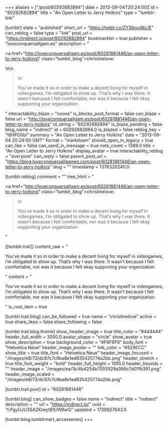 +++
aliases = ["/post/60292682894"]
date = 2013-09-04T20:24:00Z
id = "60292682894"
title = "An Open Letter to Jerry Holkins"
type = "tumblr-link"

[tumblr]
state = "published"
short_url = "https://tmblr.co/ZY3jbyu9kLIE"
can_reblog = false
type = "link"
post_url = "https://indirect.io/post/60292682894"
bookmarklet = true
publisher = "loveconquersallgam.es"
description = "<p><a href=\"http://loveconquersallgam.es/post/60281881446/an-open-letter-to-jerry-holkins\" class=\"tumblr_blog\">christinelove</a>:</p>\n\n<blockquote>\n<p>You’ve made it so in order to make a decent living for myself in videogames, I’m obligated to show up. That’s why I was there. It wasn’t because I felt comfortable, nor was it because I felt okay supporting your organization.</p></blockquote>"
interactability_blaze = "noone"
is_blocks_post_format = false
can_blaze = false
url = "http://loveconquersallgam.es/post/60281881446/an-open-letter-to-jerry-holkins"
id_string = "60292682894"
is_blaze_pending = false
blog_name = "indirect"
id = 60292682894.0
is_blazed = false
reblog_key = "l6HPD0bi"
summary = "An Open Letter to Jerry Holkins"
date = "2013-09-04 20:24:00 GMT"
format = "markdown"
should_open_in_legacy = true
can_like = false
can_send_in_message = true
note_count = 1389.0
title = "An Open Letter to Jerry Holkins"
display_avatar = true
interactability_reblog = "everyone"
can_reply = false
parent_post_url = "https://blog.loveconquersallgames.com/post/60281881446/an-open-letter-to-jerry-holkins"
slug = ""
timestamp = 1378326240.0

[tumblr.reblog]
comment = ""
tree_html = "<p><a href=\"http://loveconquersallgam.es/post/60281881446/an-open-letter-to-jerry-holkins\" class=\"tumblr_blog\">christinelove</a>:</p><blockquote>\n<p>You’ve made it so in order to make a decent living for myself in videogames, I’m obligated to show up. That’s why I was there. It wasn’t because I felt comfortable, nor was it because I felt okay supporting your organization.</p></blockquote>"

[[tumblr.trail]]
content_raw = "<p>You’ve made it so in order to make a decent living for myself in videogames, I’m obligated to show up. That’s why I was there. It wasn’t because I felt comfortable, nor was it because I felt okay supporting your organization.</p>"
content = "<p>You&rsquo;ve made it so in order to make a decent living for myself in videogames, I&rsquo;m obligated to show up. That&rsquo;s why I was there. It wasn&rsquo;t because I felt comfortable, nor was it because I felt okay supporting your organization.</p>"
is_root_item = true

[tumblr.trail.blog]
can_be_followed = true
name = "christinelove"
active = true
share_likes = false
share_following = false

[tumblr.trail.blog.theme]
show_header_image = true
title_color = "#444444"
header_full_width = 3000.0
avatar_shape = "circle"
show_avatar = true
show_description = true
background_color = "#F6F6F6"
body_font = "Helvetica Neue"
header_image_poster = ""
link_color = "#529ECC"
show_title = true
title_font = "Helvetica Neue"
header_image_focused = "/images/e8/73/dc97c7c6ba8e1ed835425774a2bb.png"
header_stretch = true
title_font_weight = "bold"
header_full_height = 1055.0
header_bounds = ""
header_image = "/images/ea/1b/4b4254b7055929a366c7d01fb391.png"
header_image_scaled = "/images/e8/73/dc97c7c6ba8e1ed835425774a2bb.png"

[tumblr.trail.post]
id = "60281881446"

[tumblr.blog]
can_show_badges = false
name = "indirect"
title = "indirect"
description = ""
url = "https://indirect.io/"
uuid = "t:PgyUJU3SA2Klwyt81UWAwQ"
updated = 1739927643.0

[tumblr.blog.tumblrmart_accessories]
+++

